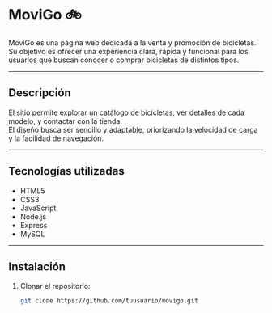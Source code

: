 # MoviGo 🚲

MoviGo es una página web dedicada a la venta y promoción de bicicletas. Su objetivo es ofrecer una experiencia clara, rápida y funcional para los usuarios que buscan conocer o comprar bicicletas de distintos tipos.

---

## Descripción

El sitio permite explorar un catálogo de bicicletas, ver detalles de cada modelo, y contactar con la tienda.  
El diseño busca ser sencillo y adaptable, priorizando la velocidad de carga y la facilidad de navegación.

---

## Tecnologías utilizadas

- HTML5  
- CSS3  
- JavaScript  
- Node.js  
- Express  
- MySQL  

---

## Instalación

1. Clonar el repositorio:
   ```bash
   git clone https://github.com/tuusuario/movigo.git
